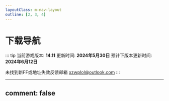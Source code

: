 ```yaml
---
layoutClass: m-nav-layout
outline: [2, 3, 4]
---
```


<script setup>
import { NAV_DATA } from './data'
</script>
<style src="./index.scss"></style>

# 下载导航
::: tip
当前游戏版本: **14.11**
更新时间: **2024年5月30日**
预计下版本更新时间: **2024年6月12日**

未找到新FF或地址失效反馈邮箱 [xzwplol@outlook.com](mailto:xzwplol@outlook.com)
:::

<MNavLinks v-for="{title, items} in NAV_DATA" :title="title" :items="items"/>

---
comment: false
---



